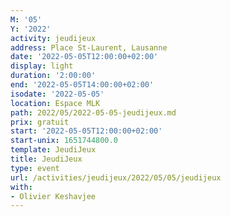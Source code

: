```yaml
---
M: '05'
Y: '2022'
activity: jeudijeux
address: Place St-Laurent, Lausanne
date: '2022-05-05T12:00:00+02:00'
display: light
duration: '2:00:00'
end: '2022-05-05T14:00:00+02:00'
isodate: '2022-05-05'
location: Espace MLK
path: 2022/05/2022-05-05-jeudijeux.md
prix: gratuit
start: '2022-05-05T12:00:00+02:00'
start-unix: 1651744800.0
template: JeudiJeux
title: JeudiJeux
type: event
url: /activities/jeudijeux/2022/05/05/jeudijeux
with:
- Olivier Keshavjee
---
```

